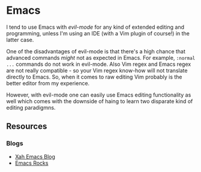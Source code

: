 # Emacs

I tend to use Emacs with _evil-mode_ for any kind of extended editing and
programming, unless I'm using an IDE (with a Vim plugin of course!) in the
latter case.

One of the disadvantages of evil-mode is that there's a high chance that
advanced commands _might_ not as expected in Emacs. For example, `:normal ...`
commands do not work in evil-mode. Also Vim regex and Emacs regex are not
really compatible - so your Vim regex know-how will not translate directly to
Emacs. So, when it comes to raw editing Vim probably is the better editor from
my experience.

However, with evil-mode one can easily use Emacs editing functionality as well
which comes with the downside of haing to learn two disparate kind of editing
paradigmns.

## Resources

### Blogs

- [Xah Emacs Blog](http://ergoemacs.org/emacs/blog.html)
- [Emacs Rocks](http://emacsrocks.com/)

